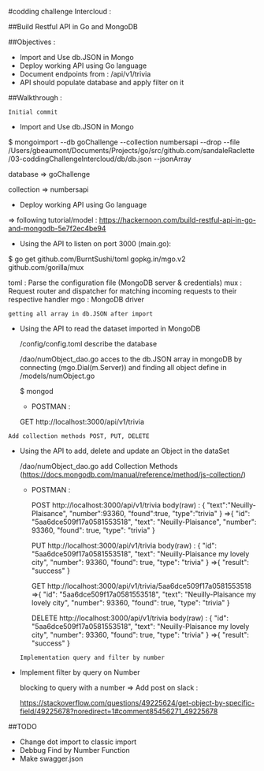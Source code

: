 #codding challenge Intercloud : 

##Build Restful API in Go and MongoDB

##Objectives :

 * Import and Use db.JSON in Mongo
 * Deploy working API using Go language
 * Document endpoints from : /api/v1/trivia
 * API should populate database and apply filter on it

##Walkthrough : 

 `Initial commit`

  * Import and Use db.JSON in Mongo
  
  $ mongoimport --db goChallenge --collection numbersapi --drop --file /Users/gbeaumont/Documents/Projects/go/src/github.com/sandaleRaclette/03-coddingChallengeIntercloud/db/db.json --jsonArray

  database => goChallenge

  collection => numbersapi

  * Deploy working API using Go language

  => following tutorial/model : https://hackernoon.com/build-restful-api-in-go-and-mongodb-5e7f2ec4be94

  - Using the API to listen on port 3000 (main.go):

  $ go get github.com/BurntSushi/toml gopkg.in/mgo.v2 github.com/gorilla/mux

  toml : Parse the configuration file (MongoDB server & credentials)
  mux : Request router and dispatcher for matching incoming requests to their respective handler
  mgo : MongoDB driver

  `getting all array in db.JSON after import`

  - Using the API to read the dataset imported in MongoDB
    
    /config/config.toml describe the database

    /dao/numObject_dao.go acces to the db.JSON array in mongoDB by connecting (mgo.Dial(m.Server)) and finding all object define in /models/numObject.go

    $ mongod

    * POSTMAN :

    GET http://localhost:3000/api/v1/trivia

  `Add collection methods POST, PUT, DELETE`

- Using the API to add, delete and update an Object in the dataSet

  /dao/numObject_dao.go add Collection Methods (https://docs.mongodb.com/manual/reference/method/js-collection/)

  * POSTMAN :
    
    POST http://localhost:3000/api/v1/trivia
    body(raw) :
    {
      "text":"Neuilly-Plaisance",
      "number":93360,
      "found":true,
      "type":"trivia"
    }
    =>{
          "id": "5aa6dce509f17a0581553518",
          "text": "Neuilly-Plaisance",
          "number": 93360,
          "found": true,
          "type": "trivia"
      }

    PUT http://localhost:3000/api/v1/trivia
    body(raw) :
    {
        "id": "5aa6dce509f17a0581553518",
        "text": "Neuilly-Plaisance my lovely city",
        "number": 93360,
        "found": true,
        "type": "trivia"
    }
    =>{
          "result": "success"
      }

    GET http://localhost:3000/api/v1/trivia/5aa6dce509f17a0581553518
    =>{
          "id": "5aa6dce509f17a0581553518",
          "text": "Neuilly-Plaisance my lovely city",
          "number": 93360,
          "found": true,
          "type": "trivia"
      }

    DELETE http://localhost:3000/api/v1/trivia
    body(raw) :
    {
        "id": "5aa6dce509f17a0581553518",
        "text": "Neuilly-Plaisance my lovely city",
        "number": 93360,
        "found": true,
        "type": "trivia"
    }
    =>{
        "result": "success"
      }


  `Implementation query and filter by number`

- Implement filter by query on Number

  blocking to query with a number => Add post on slack : 
  
  https://stackoverflow.com/questions/49225624/get-object-by-specific-field/49225678?noredirect=1#comment85456271_49225678

##TODO

- Change dot import to classic import
- Debbug Find by Number Function
- Make swagger.json